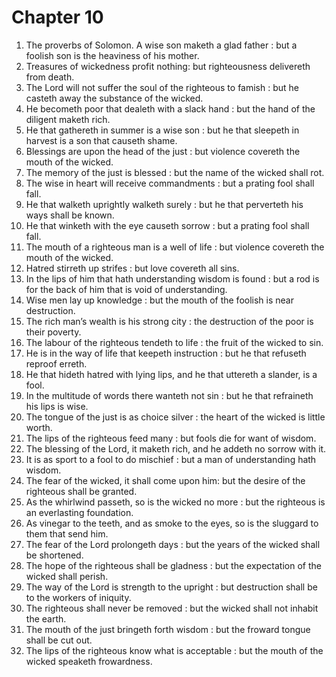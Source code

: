 # Chapter 10

1. The proverbs of Solomon. A wise son maketh a glad father : but a foolish son is the heaviness of his mother.
2. Treasures of wickedness profit nothing: but righteousness delivereth from death.
3. The Lord will not suffer the soul of the righteous to famish : but he casteth away the substance of the wicked.
4. He becometh poor that dealeth with a slack hand : but the hand of the diligent maketh rich.
5. He that gathereth in summer is a wise son : but he that sleepeth in harvest is a son that causeth shame.
6. Blessings are upon the head of the just : but violence covereth the mouth of the wicked.
7. The memory of the just is blessed : but the name of the wicked shall rot.
8. The wise in heart will receive commandments : but a prating fool shall fall.
9. He that walketh uprightly walketh surely : but he that perverteth his ways shall be known.
10. He that winketh with the eye causeth sorrow : but a prating fool shall fall.
11. The mouth of a righteous man is a well of life : but violence covereth the mouth of the wicked.
12. Hatred stirreth up strifes : but love covereth all sins.
13. In the lips of him that hath understanding wisdom is found : but a rod is for the back of him that is void of understanding.
14. Wise men lay up knowledge : but the mouth of the foolish is near destruction.
15. The rich man’s wealth is his strong city : the destruction of the poor is their poverty.
16. The labour of the righteous tendeth to life : the fruit of the wicked to sin.
17. He is in the way of life that keepeth instruction : but he that refuseth reproof erreth.
18. He that hideth hatred with lying lips, and he that uttereth a slander, is a fool.
19. In the multitude of words there wanteth not sin : but he that refraineth his lips is wise.
20. The tongue of the just is as choice silver : the heart of the wicked is little worth.
21. The lips of the righteous feed many : but fools die for want of wisdom.
22. The blessing of the Lord, it maketh rich, and he addeth no sorrow with it.
23. It is as sport to a fool to do mischief : but a man of understanding hath wisdom.
24. The fear of the wicked, it shall come upon him: but the desire of the righteous shall be granted.
25. As the whirlwind passeth, so is the wicked no more : but the righteous is an everlasting foundation.
26. As vinegar to the teeth, and as smoke to the eyes, so is the sluggard to them that send him.
27. The fear of the Lord prolongeth days : but the years of the wicked shall be shortened.
28. The hope of the righteous shall be gladness : but the expectation of the wicked shall perish.
29. The way of the Lord is strength to the upright : but destruction shall be to the workers of iniquity.
30. The righteous shall never be removed : but the wicked shall not inhabit the earth.
31. The mouth of the just bringeth forth wisdom : but the froward tongue shall be cut out.
32. The lips of the righteous know what is acceptable : but the mouth of the wicked speaketh frowardness.

